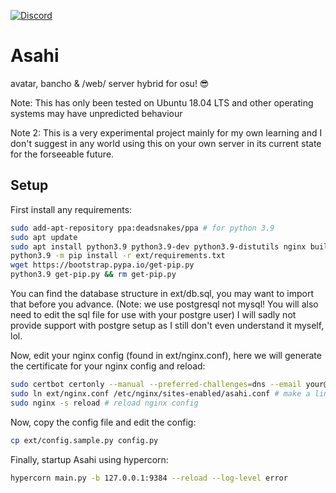 [![Discord](https://discordapp.com/api/guilds/833325274934411274/widget.png?style=shield)](https://discord.gg/d62tzSYv3z)
# Asahi

avatar, bancho & /web/ server hybrid for osu! 😎

Note: This has only been tested on Ubuntu 18.04 LTS and other operating systems may have unpredicted behaviour

Note 2: This is a very experimental project mainly for my own learning and I don't suggest in any world using this on your own server in its current state for the forseeable future.

## Setup

First install any requirements:
```bash
sudo add-apt-repository ppa:deadsnakes/ppa # for python 3.9
sudo apt update
sudo apt install python3.9 python3.9-dev python3.9-distutils nginx build-essential certbot postgresql postgresql-contrib
python3.9 -m pip install -r ext/requirements.txt
wget https://bootstrap.pypa.io/get-pip.py
python3.9 get-pip.py && rm get-pip.py
```

You can find the database structure in ext/db.sql, you may want to import that before you advance. (Note: we use postgresql not mysql! You will also need to edit the sql file for use with your postgre user)
I will sadly not provide support with postgre setup as I still don't even understand it myself, lol.

Now, edit your nginx config (found in ext/nginx.conf), here we will generate the certificate for your nginx config and reload:
```bash
sudo certbot certonly --manual --preferred-challenges=dns --email your@email.com --server https://acme-v02.api.letsencrypt.org/directory --agree-tos -d *.your.domain -d your.domain # change your.domain & email to your own
sudo ln ext/nginx.conf /etc/nginx/sites-enabled/asahi.conf # make a link between nginx folder and asahi's folder so you can easy edit the config as needed
sudo nginx -s reload # reload nginx config
```

Now, copy the config file and edit the config:
```bash
cp ext/config.sample.py config.py
```

Finally, startup Asahi using hypercorn:
```bash
hypercorn main.py -b 127.0.0.1:9384 --reload --log-level error
```
